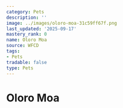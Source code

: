 ```yaml
---
category: Pets
description: ''
image: ../images/oloro-moa-31c59ff67f.png
last_updated: '2025-09-17'
mastery_rank: 0
name: Oloro Moa
source: WFCD
tags:
- Pets
tradable: false
type: Pets
---
```


# Oloro Moa

